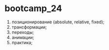 # bootcamp_24

1. позиционирование (absolute, relative, fixed);
2. трансформации;
3. переходы;
4. анимации;
5. практика;
